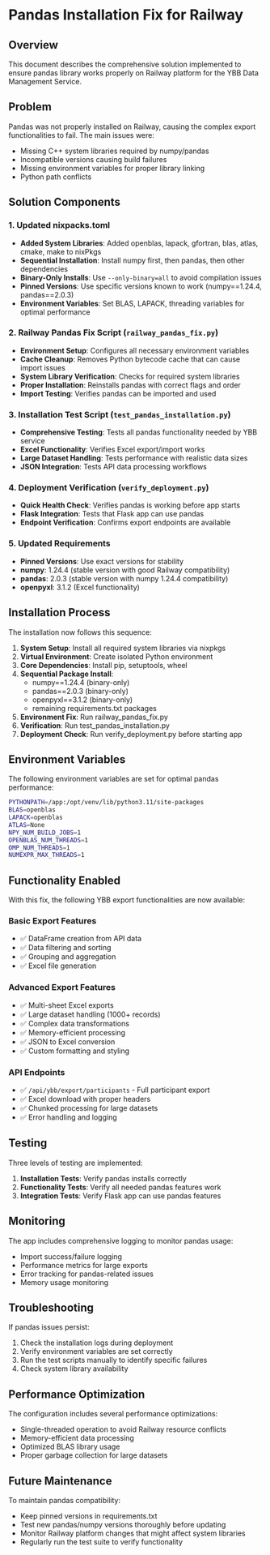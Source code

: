 # Pandas Installation Fix for Railway

## Overview
This document describes the comprehensive solution implemented to ensure pandas library works properly on Railway platform for the YBB Data Management Service.

## Problem
Pandas was not properly installed on Railway, causing the complex export functionalities to fail. The main issues were:
- Missing C++ system libraries required by numpy/pandas
- Incompatible versions causing build failures
- Missing environment variables for proper library linking
- Python path conflicts

## Solution Components

### 1. Updated nixpacks.toml
- **Added System Libraries**: Added openblas, lapack, gfortran, blas, atlas, cmake, make to nixPkgs
- **Sequential Installation**: Install numpy first, then pandas, then other dependencies
- **Binary-Only Installs**: Use `--only-binary=all` to avoid compilation issues
- **Pinned Versions**: Use specific versions known to work (numpy==1.24.4, pandas==2.0.3)
- **Environment Variables**: Set BLAS, LAPACK, threading variables for optimal performance

### 2. Railway Pandas Fix Script (`railway_pandas_fix.py`)
- **Environment Setup**: Configures all necessary environment variables
- **Cache Cleanup**: Removes Python bytecode cache that can cause import issues
- **System Library Verification**: Checks for required system libraries
- **Proper Installation**: Reinstalls pandas with correct flags and order
- **Import Testing**: Verifies pandas can be imported and used

### 3. Installation Test Script (`test_pandas_installation.py`)
- **Comprehensive Testing**: Tests all pandas functionality needed by YBB service
- **Excel Functionality**: Verifies Excel export/import works
- **Large Dataset Handling**: Tests performance with realistic data sizes
- **JSON Integration**: Tests API data processing workflows

### 4. Deployment Verification (`verify_deployment.py`)
- **Quick Health Check**: Verifies pandas is working before app starts
- **Flask Integration**: Tests that Flask app can use pandas
- **Endpoint Verification**: Confirms export endpoints are available

### 5. Updated Requirements
- **Pinned Versions**: Use exact versions for stability
- **numpy**: 1.24.4 (stable version with good Railway compatibility)
- **pandas**: 2.0.3 (stable version with numpy 1.24.4 compatibility)  
- **openpyxl**: 3.1.2 (Excel functionality)

## Installation Process

The installation now follows this sequence:

1. **System Setup**: Install all required system libraries via nixpkgs
2. **Virtual Environment**: Create isolated Python environment
3. **Core Dependencies**: Install pip, setuptools, wheel
4. **Sequential Package Install**:
   - numpy==1.24.4 (binary-only)
   - pandas==2.0.3 (binary-only)
   - openpyxl==3.1.2 (binary-only)
   - remaining requirements.txt packages
5. **Environment Fix**: Run railway_pandas_fix.py
6. **Verification**: Run test_pandas_installation.py
7. **Deployment Check**: Run verify_deployment.py before starting app

## Environment Variables

The following environment variables are set for optimal pandas performance:

```bash
PYTHONPATH=/app:/opt/venv/lib/python3.11/site-packages
BLAS=openblas
LAPACK=openblas
ATLAS=None
NPY_NUM_BUILD_JOBS=1
OPENBLAS_NUM_THREADS=1
OMP_NUM_THREADS=1
NUMEXPR_MAX_THREADS=1
```

## Functionality Enabled

With this fix, the following YBB export functionalities are now available:

### Basic Export Features
- ✅ DataFrame creation from API data
- ✅ Data filtering and sorting
- ✅ Grouping and aggregation
- ✅ Excel file generation

### Advanced Export Features
- ✅ Multi-sheet Excel exports
- ✅ Large dataset handling (1000+ records)
- ✅ Complex data transformations
- ✅ Memory-efficient processing
- ✅ JSON to Excel conversion
- ✅ Custom formatting and styling

### API Endpoints
- ✅ `/api/ybb/export/participants` - Full participant export
- ✅ Excel download with proper headers
- ✅ Chunked processing for large datasets
- ✅ Error handling and logging

## Testing

Three levels of testing are implemented:

1. **Installation Tests**: Verify pandas installs correctly
2. **Functionality Tests**: Verify all needed pandas features work
3. **Integration Tests**: Verify Flask app can use pandas features

## Monitoring

The app includes comprehensive logging to monitor pandas usage:
- Import success/failure logging
- Performance metrics for large exports
- Error tracking for pandas-related issues
- Memory usage monitoring

## Troubleshooting

If pandas issues persist:

1. Check the installation logs during deployment
2. Verify environment variables are set correctly
3. Run the test scripts manually to identify specific failures
4. Check system library availability

## Performance Optimization

The configuration includes several performance optimizations:
- Single-threaded operation to avoid Railway resource conflicts
- Memory-efficient data processing
- Optimized BLAS library usage
- Proper garbage collection for large datasets

## Future Maintenance

To maintain pandas compatibility:
- Keep pinned versions in requirements.txt
- Test new pandas/numpy versions thoroughly before updating
- Monitor Railway platform changes that might affect system libraries
- Regularly run the test suite to verify functionality